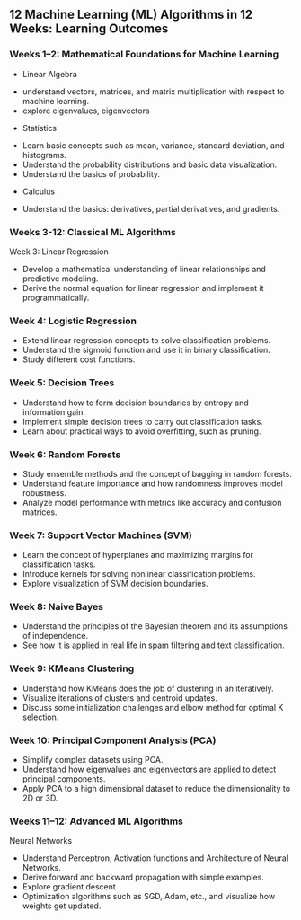 ## 12 Machine Learning (ML) Algorithms in 12 Weeks: Learning Outcomes

### Weeks 1–2: Mathematical Foundations for Machine Learning 
- Linear Algebra
*	understand vectors, matrices, and matrix multiplication with respect to machine learning. 
*	explore eigenvalues, eigenvectors
- Statistics
*	Learn basic concepts such as mean, variance, standard deviation, and histograms.
*	Understand the probability distributions and basic data visualization. 
*	Understand the basics of probability.
- Calculus
*	Understand the basics: derivatives, partial derivatives, and gradients. 
### Weeks 3-12: Classical ML Algorithms
Week 3: Linear Regression
*	Develop a mathematical understanding of linear relationships and predictive modeling.   
*	Derive the normal equation for linear regression and implement it programmatically.   
### Week 4: Logistic Regression
*	Extend linear regression concepts to solve classification problems.   
*	Understand the sigmoid function and use it in binary classification.
*	Study different cost functions.  
### Week 5: Decision Trees
*	Understand how to form decision boundaries by entropy and information gain. 
*	Implement simple decision trees to carry out classification tasks. 
*	Learn about practical ways to avoid overfitting, such as pruning. 
### Week 6: Random Forests
*	Study ensemble methods and the concept of bagging in random forests.
*	Understand feature importance and how randomness improves model robustness.  
*	Analyze model performance with metrics like accuracy and confusion matrices.  
### Week 7: Support Vector Machines (SVM)
*	Learn the concept of hyperplanes and maximizing margins for classification tasks.  
*	Introduce kernels for solving nonlinear classification problems.  
*	Explore visualization of SVM decision boundaries.  
### Week 8: Naive Bayes
*	Understand the principles of the Bayesian theorem and its assumptions of independence.  
*	See how it is applied in real life in spam filtering and text classification.  
### Week 9: KMeans Clustering
*	Understand how KMeans does the job of clustering in an iteratively.  
*	Visualize iterations of clusters and centroid updates.  
*	Discuss some initialization challenges and elbow method for optimal K selection.  
### Week 10: Principal Component Analysis (PCA)
*	Simplify complex datasets using PCA.
*	Understand how eigenvalues and eigenvectors are applied to detect principal components.  
*	Apply PCA to a high dimensional dataset to reduce the dimensionality to 2D or 3D. 
### Weeks 11–12: Advanced ML Algorithms
Neural Networks 
*	Understand Perceptron, Activation functions and Architecture of Neural Networks.  
*	Derive forward and backward propagation with simple examples.
*	Explore gradient descent
*	Optimization algorithms such as SGD, Adam, etc., and visualize how weights get updated.
